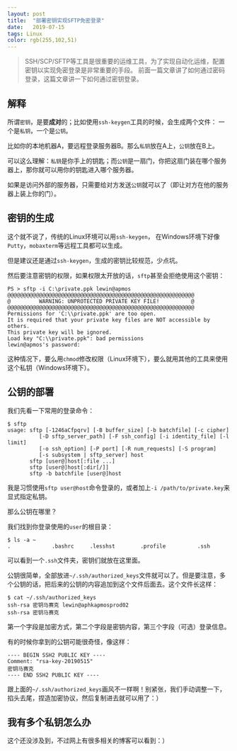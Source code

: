 ```yaml
---
layout: post
title:  "部署密钥实现SFTP免密登录"
date:   2019-07-15
tags: Linux
color: rgb(255,102,51)
---
```


> SSH/SCP/SFTP等工具是很重要的运维工具，为了实现自动化运维，配置密钥以实现免密登录是非常重要的手段。
> 前面一篇文章讲了如何通过密码登录，这篇文章讲一下如何通过密钥登录。

## 解释

所谓`密钥`，是要**成对**的；比如使用`ssh-keygen`工具的时候，会生成两个文件：
一个是`私钥`，一个是`公钥`。

比如你的本地机器A，要远程登录服务器B。那么`私钥`放在A上，`公钥`放在B上。

可以这么理解：`私钥`是你手上的钥匙；而`公钥`是一扇门，你把这扇门装在哪个服务器上，那你就可以用你的钥匙进入哪个服务器。

如果是访问外部的服务器，只需要给对方发送`公钥`就可以了（即让对方在他的服务器上装上你的门）。

## 密钥的生成

这个就不说了，传统的Linux环境可以用`ssh-keygen`，
在Windows环境下好像`Putty`，`mobaxterm`等远程工具都可以生成。

但是建议还是通过`ssh-keygen`，生成的密钥比较规范，少点坑。

然后要注意密钥的权限，如果权限太开放的话，`sftp`甚至会拒绝使用这个密钥：

```shell
PS > sftp -i C:\private.ppk lewin@apmos
@@@@@@@@@@@@@@@@@@@@@@@@@@@@@@@@@@@@@@@@@@@@@@@@@@@@@@@@@@@
@         WARNING: UNPROTECTED PRIVATE KEY FILE!          @
@@@@@@@@@@@@@@@@@@@@@@@@@@@@@@@@@@@@@@@@@@@@@@@@@@@@@@@@@@@
Permissions for 'C:\\private.ppk' are too open.
It is required that your private key files are NOT accessible by others.
This private key will be ignored.
Load key "C:\\private.ppk": bad permissions
lewin@apmos's password:
```

这种情况下，要么用`chmod`修改权限（Linux环境下），要么就用其他的工具来使用这个私钥（Windows环境下）。

## 公钥的部署

我们先看一下常用的登录命令：

```shell
$ sftp
usage: sftp [-1246aCfpqrv] [-B buffer_size] [-b batchfile] [-c cipher]
          [-D sftp_server_path] [-F ssh_config] [-i identity_file] [-l limit]
          [-o ssh_option] [-P port] [-R num_requests] [-S program]
          [-s subsystem | sftp_server] host
       sftp [user@]host[:file ...]
       sftp [user@]host[:dir[/]]
       sftp -b batchfile [user@]host
```

我是习惯使用`sftp user@host`命令登录的，或者加上`-i /path/to/private.key`来显式指定私钥。

那么公钥在哪里？

我们找到你登录使用的`user`的根目录：

```shell
$ ls -a ~
.             .bashrc     .lesshst        .profile          .ssh
```

可以看到一个`.ssh`文件夹，密钥们就放在这里面。

公钥很简单，全部放进`~/.ssh/authorized_keys`文件就可以了。但是要注意，多个公钥的话，把后来的公钥的内容追加到这个文件后面去。这个文件长这样：

```shell
$ cat ~/.ssh/authorized_keys
ssh-rsa 密钥马赛克 lewin@aphkapmosprod02
ssh-rsa 密钥马赛克
```

第一个字段是加密方式，第二个字段是密钥内容，第三个字段（可选）登录信息。

有的时候你拿到的公钥可能很奇怪，像这样：

```text
---- BEGIN SSH2 PUBLIC KEY ----
Comment: "rsa-key-20190515"
密钥马赛克
---- END SSH2 PUBLIC KEY ----
```

跟上面的`~/.ssh/authorized_keys`画风不一样啊！别紧张，我们手动调整一下，掐头去尾，捏造加密协议，然后复制进去就可以用了：）

## 我有多个私钥怎么办

这个还没涉及到，不过网上有很多相关的博客可以看到：）